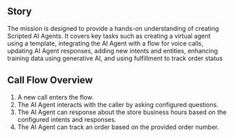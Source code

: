 ## Story

The mission is designed to provide a hands-on understanding of creating Scripted AI Agents. It covers key tasks such as creating a virtual agent using a template, integrating the AI Agent with a flow for voice calls, updating AI Agent responses, adding new intents and entities, enhancing training data using generative AI, and using fulfillment to track order status


## Call Flow Overview

1. A new call enters the flow. </br>
2. The AI Agent interacts with the caller by asking configured questions. </br>
3. The AI Agent can response about the store business hours based on the configured intents and responses. </br>
4. The AI Agent can track an order based on the provided order number. </br>